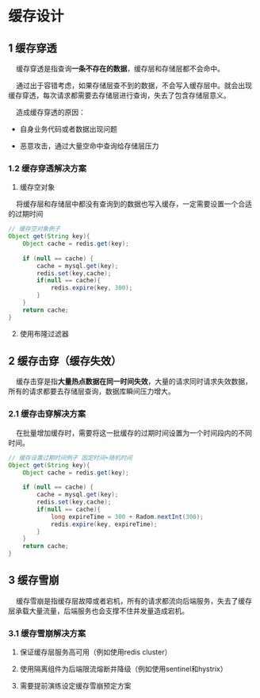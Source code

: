 # 缓存设计

## 1 缓存穿透

    缓存穿透是指查询**一条不存在的数据**，缓存层和存储层都不会命中。

    通过出于容错考虑，如果存储层查不到的数据，不会写入缓存层中。就会出现缓存穿透，每次请求都需要去存储层进行查询，失去了包含存储层意义。



    造成缓存穿透的原因：

- 自身业务代码或者数据出现问题

- 恶意攻击，通过大量空命中查询给存储层压力

### 1.2 缓存穿透解决方案

1.  缓存空对象

    将缓存层和存储层中都没有查询到的数据也写入缓存，一定需要设置一个合适的过期时间

```java
// 缓存空对象例子
Object get(String key){
    Object cache = redis.get(key);
    
    if (null == cache) {
        cache = mysql.get(key);
        redis.set(key,cache);
        if(null == cache){
            redis.expire(key, 300);
        }
    }
    return cache;
}
```

2.  使用布隆过滤器

## 2 缓存击穿（缓存失效）

    缓存击穿是指**大量热点数据在同一时间失效**，大量的请求同时请求失效数据，所有的请求都要去存储层查询，数据库瞬间压力增大。

### 2.1 缓存击穿解决方案

    在批量增加缓存时，需要将这一批缓存的过期时间设置为一个时间段内的不同时间。

```java
// 缓存设置过期时间例子 固定时间+随机时间
Object get(String key){
    Object cache = redis.get(key);
    
    if (null == cache) {
        cache = mysql.get(key);
        redis.set(key,cache);
        if(null == cache){
            long expireTime = 300 + Radom.nextInt(300);
            redis.expire(key, expireTime);
        }
    }
    return cache;
}
```

## 3 缓存雪崩

    缓存雪崩是指缓存层故障或者宕机，所有的请求都流向后端服务，失去了缓存层承载大量流量，后端服务也会支撑不住并发量造成宕机。

### 3.1 缓存雪崩解决方案

1.  保证缓存层服务高可用（例如使用redis cluster）

2. 使用隔离组件为后端限流熔断并降级（例如使用sentinel和hystrix）

3. 需要提前演练设定缓存雪崩预定方案
